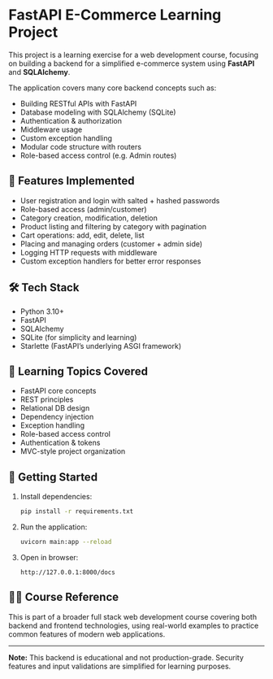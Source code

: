 # FastAPI E-Commerce Learning Project

This project is a learning exercise for a web development course, focusing on building a backend for a simplified e-commerce system using **FastAPI** and **SQLAlchemy**.

The application covers many core backend concepts such as:

- Building RESTful APIs with FastAPI  
- Database modeling with SQLAlchemy (SQLite)  
- Authentication & authorization  
- Middleware usage  
- Custom exception handling  
- Modular code structure with routers  
- Role-based access control (e.g. Admin routes)

## 🧪 Features Implemented

- User registration and login with salted + hashed passwords  
- Role-based access (admin/customer)  
- Category creation, modification, deletion  
- Product listing and filtering by category with pagination  
- Cart operations: add, edit, delete, list  
- Placing and managing orders (customer + admin side)  
- Logging HTTP requests with middleware  
- Custom exception handlers for better error responses

## 🛠 Tech Stack

- Python 3.10+  
- FastAPI  
- SQLAlchemy  
- SQLite (for simplicity and learning)  
- Starlette (FastAPI’s underlying ASGI framework)

## 🧠 Learning Topics Covered

- FastAPI core concepts  
- REST principles  
- Relational DB design  
- Dependency injection  
- Exception handling  
- Role-based access control  
- Authentication & tokens  
- MVC-style project organization

## 🚀 Getting Started

1. Install dependencies:
   ```bash
   pip install -r requirements.txt
   ```

2. Run the application:
   ```bash
   uvicorn main:app --reload
   ```

3. Open in browser:
   ```text
   http://127.0.0.1:8000/docs
   ```

## 👨‍🏫 Course Reference

This is part of a broader full stack web development course covering both backend and frontend technologies, using real-world examples to practice common features of modern web applications.

---

**Note:** This backend is educational and not production-grade. Security features and input validations are simplified for learning purposes.
